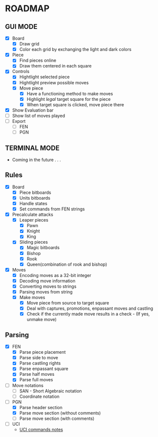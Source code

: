# ROADMAP

## GUI MODE

- [x] Board
  - [x] Draw grid
  - [x] Color each grid by exchanging the light and dark colors
- [x] Piece
  - [x] Find pieces online
  - [x] Draw them centered in each square
- [x] Controls
  - [x] Hightlight selected piece
  - [x] Hightlight preview possible moves
  - [x] Move piece
    - [x] Have a functioning method to make moves
    - [x] Highlight _legal_ target square for the piece
    - [x] When target square is clicked, move piece there
- [x] Show Evaluation bar
- [ ] Show list of moves played
- [ ] Export
  - [ ] FEN
  - [ ] PGN

## TERMINAL MODE

- Coming in the future . . .

## Rules

- [x] Board
  - [x] Piece bitboards
  - [x] Units bitboards
  - [x] Handle states
  - [x] Set commands from FEN strings
- [x] Precalculate attacks
  - [x] Leaper pieces
    - [x] Pawn
    - [x] Knight
    - [x] King
  - [x] Sliding pieces
    - [x] Magic bitboards
    - [x] Bishop
    - [x] Rook
    - [x] Queen(combination of rook and bishop)
- [x] Moves
  - [x] Encoding moves as a 32-bit integer
  - [x] Decoding move information
  - [x] Converting moves to strings
  - [x] Parsing moves from string
  - [x] Make moves
    - [x] Move piece from source to target square
    - [x] Deal with captures, promotions, enpassant moves and castling
    - [x] Check if the currently made move results in a check - (If yes, unmake move)

## Parsing

- [x] FEN
  - [x] Parse piece placement
  - [x] Parse side to move
  - [x] Parse castling rights
  - [x] Parse enpassant square
  - [x] Parse half moves
  - [x] Parse full moves
- [ ] Move notations
  - [ ] SAN - Short Algebraic notation
  - [ ] Coordinate notation
- [ ] PGN
  - [x] Parse header section
  - [x] Parse move section (without comments)
  - [ ] Parse move section (with comments)
- [ ] UCI
  - [UCI commands notes](https://gist.github.com/aliostad/f4470274f39d29b788c1b09519e67372)
